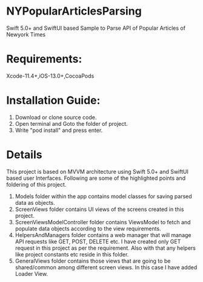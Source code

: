 # NYPopularArticlesParsing
Swift 5.0+ and SwiftUI based Sample to Parse API of Popular Articles of Newyork Times

# Requirements:
Xcode-11.4+,iOS-13.0+,CocoaPods

# Installation Guide:
1. Download or clone source code.
2. Open terminal and Goto the folder of project.
3. Write "pod install" and press enter.

# Details
This project is based on MVVM architecture using Swift 5.0+ and SwiftUI based user Interfaces. Following are some of the highlighted points and foldering of this project.

1. Models folder within the app contains model classes for saving parsed data as objects.
2. ScreenViews folder contains UI views of the screens created in this project.
3. ScreenViewsModelController folder contains ViewsModel to fetch and populate data objects according to the view requirements.
4. HelpersAndManagers folder contains a web manager that will manage API requests like GET, POST, DELETE etc. I have created only GET request in this project as per the requirement. Also with that any helpers like project constants etc reside in this folder.
5. GeneralViews folder contains those views that are going to be shared/common among different screen views. In this case I have added Loader View.
